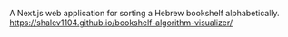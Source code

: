 A Next.js web application for sorting a Hebrew bookshelf alphabetically.
https://shalev1104.github.io/bookshelf-algorithm-visualizer/
